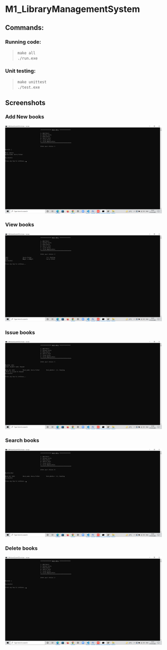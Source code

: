 # M1_LibraryManagementSystem

## Commands:
### Running code:
> `make all`  
> `./run.exe`

### Unit testing:
> `make unittest`  
> `./test.exe`


## Screenshots

### Add New books
![img](./6_Images/addbook.png)

### View books
![img](./6_Images/viewbooks.png)

### Issue books
![img](./6_Images/issuebook.png)

### Search books
![img](./6_Images/searchbook.png)

### Delete books
![img](./6_Images/deletebook.png)
